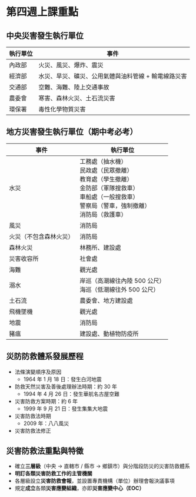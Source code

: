# 第四週上課重點
## 中央災害發生執行單位
| 執行單位 | 事件 |
| -- | -- |
| 內政部 | 火災、風災、爆炸、震災 |
| 經濟部 | 水災、旱災、礦災、公用氣體與油料管線 + 輸電線路災害 |
| 交通部 | 空難、海難、陸上交通事故 |
| 農委會 | 寒害、森林火災、土石流災害 |
| 環保署 | 毒性化學物質災害 |

## 地方災害發生執行單位（期中考必考）
| 事件 | 執行單位 |
| -- | -- |
| 水災 | 工務處（抽水機）<br> 民政處（民眾撤離）<br> 教育處（學生撤離）<br> 金防部（軍隊搜救車）<br> 車船處（一般搜救車）<br> 警察局（警車，強制撤離）<br> 消防局（救護車） |
| 風災 | 消防局 |
| 火災（不包含森林火災）| 消防局 |
| 森林火災 | 林務所、建設處 |
| 災害收容所 | 社會處 |
| 海難 | 觀光處 |
| 溺水 | 岸巡（高潮線往內陸 500 公尺）<br> 海巡（低潮線往外 500 公尺）|
| 土石流 | 農委會、地方建設處 |
| 飛機墜機 | 觀光處 |
| 地震 | 消防局 |
| 豬瘟 | 建設處、動植物防疫所 |

## 災防防救體系發展歷程
* 法條演變順序及原因
    * 1964 年 1 月 18 日：發生白河地震
* 防救天然災害及善後處理辦法時期：約 30 年
    * 1994 年 4 月 26 日：發生華航名古屋空難
* 災害防救方案時期：約 6 年
    * 1999 年 9 月 21 日：發生集集大地震
* 災害防救法時期
    * 2009 年：八八風災
* 災害防救法修正

## 災害防救法重點與特徵
* 確立**三層級**（中央 → 直轄市 / 縣市 → 鄉鎮市）與分階段防災的災害防救體系
* **明訂各類災害防救工作的主管機關**
* 各層級設立**災害防救會報**，並設置專責機構（單位）辦理會報決議事項
* 規定**成立**各類**災害應變組織**，亦即**災害應變中心（EOC）**